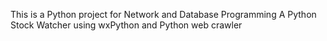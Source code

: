 This is a Python project for Network and Database Programming
A Python Stock Watcher using wxPython and Python web crawler
